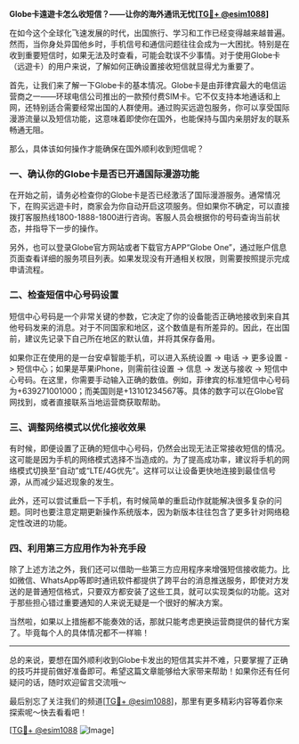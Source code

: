 **Globe卡遠遊卡怎么收短信？——让你的海外通讯无忧[[TG💪+ @esim1088](https://t.me/s/esim1088)]**

在如今这个全球化飞速发展的时代，出国旅行、学习和工作已经变得越来越普遍。然而，当你身处异国他乡时，手机信号和通信问题往往会成为一大困扰。特别是在收到重要短信时，如果无法及时查看，可能会耽误不少事情。对于使用Globe卡（远遊卡）的用户来说，了解如何正确设置接收短信就显得尤为重要了。

首先，让我们来了解一下Globe卡的基本情况。Globe卡是由菲律宾最大的电信运营商之一——环球电信公司推出的一款预付费SIM卡。它不仅支持本地通话和上网，还特别适合需要经常出国的人群使用。通过购买远遊包服务，你可以享受国际漫游流量以及短信功能，这意味着即使你在国外，也能保持与国内亲朋好友的联系畅通无阻。

那么，具体该如何操作才能确保在国外顺利收到短信呢？

### 一、确认你的Globe卡是否已开通国际漫游功能

在开始之前，请务必检查你的Globe卡是否已经激活了国际漫游服务。通常情况下，在购买远遊卡时，商家会为你自动开启这项服务。但如果你不确定，可以直接拨打客服热线1800-1888-1800进行咨询。客服人员会根据你的号码查询当前状态，并指导下一步的操作。

另外，也可以登录Globe官方网站或者下载官方APP“Globe One”，通过账户信息页面查看详细的服务项目列表。如果发现没有开通相关权限，则需要按照提示完成申请流程。

### 二、检查短信中心号码设置

短信中心号码是一个非常关键的参数，它决定了你的设备能否正确地接收到来自其他号码发来的消息。对于不同国家和地区，这个数值是有所差异的。因此，在出国前，建议先记录下自己所在地区的默认值，并将其保存备用。

如果你正在使用的是一台安卓智能手机，可以进入系统设置 -> 电话 -> 更多设置 -> 短信中心；如果是苹果iPhone，则需前往设置 -> 信息 -> 发送与接收 -> 短信中心号码。在这里，你需要手动输入正确的数值。例如，菲律宾的标准短信中心号码为+639271001000；而美国则是+13101234567等。具体的数字可以在Globe官网找到，或者直接联系当地运营商获取帮助。

### 三、调整网络模式以优化接收效果

有时候，即便设置了正确的短信中心号码，仍然会出现无法正常接收短信的情况。这可能是因为手机的网络模式选择不当造成的。为了提高成功率，建议将手机的网络模式切换至“自动”或“LTE/4G优先”。这样可以让设备更快地连接到最佳信号源，从而减少延迟现象的发生。

此外，还可以尝试重启一下手机，有时候简单的重启动作就能解决很多复杂的问题。同时也要注意定期更新操作系统版本，因为新版本往往包含了更多针对网络稳定性改进的功能。

### 四、利用第三方应用作为补充手段

除了上述方法之外，我们还可以借助一些第三方应用程序来增强短信接收能力。比如微信、WhatsApp等即时通讯软件都提供了跨平台的消息推送服务，即使对方发送的是普通短信格式，只要双方都安装了这些工具，就可以实现类似的功能。这对于那些担心错过重要通知的人来说无疑是一个很好的解决方案。

当然啦，如果以上措施都不能奏效的话，那就只能考虑更换运营商提供的替代方案了。毕竟每个人的具体情况都不一样嘛！

---

总的来说，要想在国外顺利收到Globe卡发出的短信其实并不难，只要掌握了正确的技巧并提前做好准备即可。希望这篇文章能够给大家带来帮助！如果你还有任何疑问的话，随时欢迎留言交流哦～

最后别忘了关注我们的频道[[TG💪+ @esim1088](https://t.me/s/esim1088)]，那里有更多精彩内容等着你来探索呢～快去看看吧！

[[TG💪+ @esim1088](https://t.me/s/esim1088) ![Image](https://i.postimg.cc/4NQfJmqS/Snipaste-2025-05-13-00-14-12.png)]